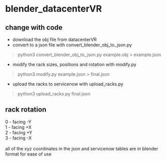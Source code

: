 # blender_datacenterVR

## change with code
* download the obj file from datacenterVR
* convert to a json file with convert_blender_obj_to_json.py
> python3 convert_blender_obj_to_json.py example.obj > example.json
* modify the rack sizes, positions and rotation with modify.py
> python3 modify.py example.json > final.json
* upload the racks to servicenow with upload_racks.py
> python3 upload_racks.py final.json

## rack rotation
0 - facing -Y<br/>
1 - facing +X<br/>
2 - facing +Y<br/>
3 - facing -X<br/>
<br/>
all of the xyz coordinates in the json and servicenow tables are in blender format for ease of use